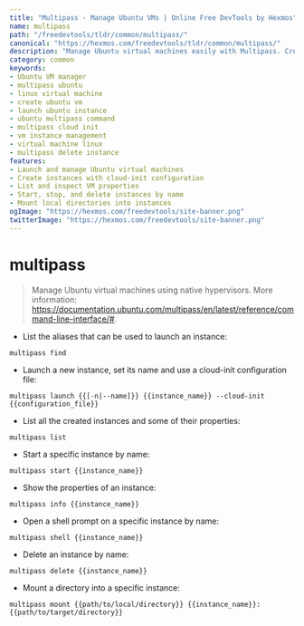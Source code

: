 ```yaml
---
title: "Multipass - Manage Ubuntu VMs | Online Free DevTools by Hexmos"
name: multipass
path: "/freedevtools/tldr/common/multipass/"
canonical: "https://hexmos.com/freedevtools/tldr/common/multipass/"
description: "Manage Ubuntu virtual machines easily with Multipass. Create, start, and delete VMs on your local machine using native hypervisors. Free online tool, no registration required."
category: common
keywords:
- Ubuntu VM manager
- multipass ubuntu
- linux virtual machine
- create ubuntu vm
- launch ubuntu instance
- ubuntu multipass command
- multipass cloud init
- vm instance management
- virtual machine linux
- multipass delete instance
features:
- Launch and manage Ubuntu virtual machines
- Create instances with cloud-init configuration
- List and inspect VM properties
- Start, stop, and delete instances by name
- Mount local directories into instances
ogImage: "https://hexmos.com/freedevtools/site-banner.png"
twitterImage: "https://hexmos.com/freedevtools/site-banner.png"
---
```


# multipass

> Manage Ubuntu virtual machines using native hypervisors.
> More information: <https://documentation.ubuntu.com/multipass/en/latest/reference/command-line-interface/#>.

- List the aliases that can be used to launch an instance:

`multipass find`

- Launch a new instance, set its name and use a cloud-init configuration file:

`multipass launch {{[-n|--name]}} {{instance_name}} --cloud-init {{configuration_file}}`

- List all the created instances and some of their properties:

`multipass list`

- Start a specific instance by name:

`multipass start {{instance_name}}`

- Show the properties of an instance:

`multipass info {{instance_name}}`

- Open a shell prompt on a specific instance by name:

`multipass shell {{instance_name}}`

- Delete an instance by name:

`multipass delete {{instance_name}}`

- Mount a directory into a specific instance:

`multipass mount {{path/to/local/directory}} {{instance_name}}:{{path/to/target/directory}}`
